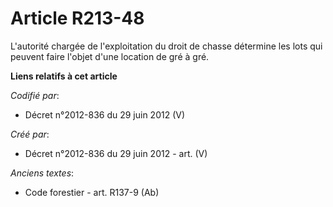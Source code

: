 # Article R213-48

L'autorité chargée de l'exploitation du droit de chasse détermine les lots qui peuvent faire l'objet d'une location de gré à
gré.

**Liens relatifs à cet article**

_Codifié par_:

  - Décret n°2012-836 du 29 juin 2012 (V)

_Créé par_:

  - Décret n°2012-836 du 29 juin 2012 - art. (V)

_Anciens textes_:

  - Code forestier - art. R137-9 (Ab)
